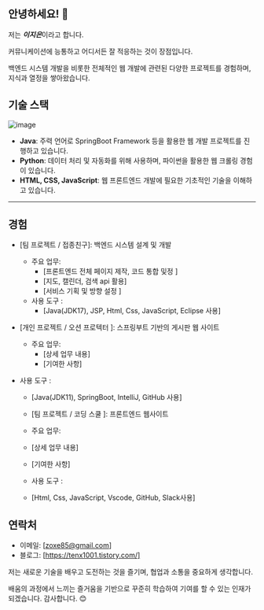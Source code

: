 ## 안녕하세요! 👋

저는 ***이지은***이라고 합니다. 

커뮤니케이션에 능통하고 어디서든 잘 적응하는 것이 장점입니다. 

백엔드 시스템 개발을 비롯한 전체적인 웹 개발에 관련된 다양한 프로젝트를 경험하며, 지식과 열정을 쌓아왔습니다.



## 기술 스택

![image](https://github.com/tenxx10/tenxx10/assets/143534556/d80c1bd0-e84e-4922-bb26-bb010680cc37)


- **Java**: 주력 언어로 SpringBoot Framework 등을 활용한 웹 개발 프로젝트를 진행하고 있습니다.
- **Python**: 데이터 처리 및 자동화를 위해 사용하며, 파이썬을 활용한 웹 크롤링 경험이 있습니다.
- **HTML, CSS, JavaScript**: 웹 프론트엔드 개발에 필요한 기초적인 기술을 이해하고 있습니다.


  
---
## 경험

- [팀 프로젝트 / 접종친구]: 백엔드 시스템 설계 및 개발
  - 주요 업무:
    - [프론트엔드 전체 페이지 제작, 코드 통합 및정 ]
    - [지도, 캘린더, 검색 api 활용]
    - [서비스 기획 및 방향 설정 ]
  - 사용 도구 :
    - [Java(JDK17), JSP, Html, Css, JavaScript, Eclipse 사용]
      


- [개인 프로젝트 / 오션 프로텍터 ]: 스프링부트 기반의 게시판 웹 사이트
  - 주요 업무:
    - [상세 업무 내용]
    - [기여한 사항]
 - 사용 도구 :
    - [Java(JDK11), SpringBoot, IntelliJ, GitHub 사용]

  

   - [팀 프로젝트 / 코딩 스쿨 ]: 프론트엔드 웹사이트
    - 주요 업무:
    - [상세 업무 내용]
    - [기여한 사항]
   - 사용 도구 :
    - [Html, Css, JavaScript, Vscode, GitHub, Slack사용]


## 연락처

- 이메일: [zoxe85@gmail.com]
- 블로그: [https://tenx1001.tistory.com/]

  

저는 새로운 기술을 배우고 도전하는 것을 즐기며, 협업과 소통을 중요하게 생각합니다.

배움의 과정에서 느끼는 즐거움을 기반으로 꾸준히 학습하여 기여를 할 수 있는 인재가 되겠습니다. 감사합니다. 😊
